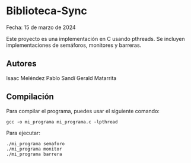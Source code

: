 # Biblioteca-Sync
Fecha: 15 de marzo de 2024

Este proyecto es una implementación en C usando pthreads. Se incluyen implementaciones de semáforos, monitores y barreras.

## Autores
Isaac Meléndez
Pablo Sandí 
Gerald Matarrita

## Compilación

Para compilar el programa, puedes usar el siguiente comando:

```
gcc -o mi_programa mi_programa.c -lpthread
```

Para ejecutar:
```
./mi_programa semaforo
./mi_programa monitor
./mi_programa barrera
```
